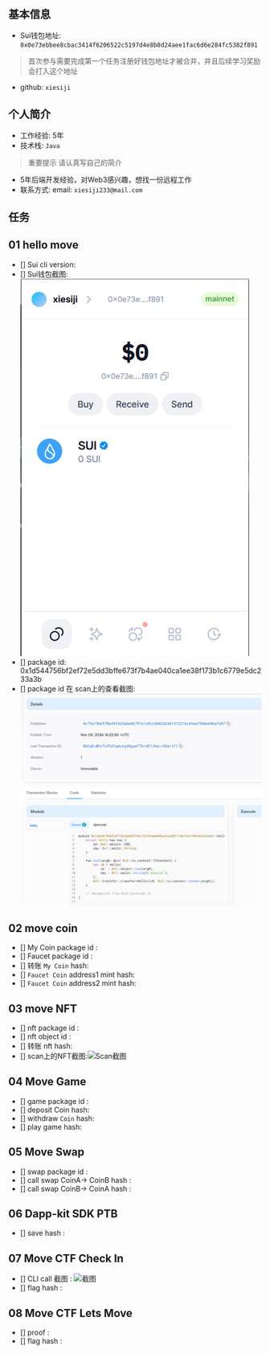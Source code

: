 ## 基本信息
- Sui钱包地址: `0x0e73ebbee8cbac3414f6206522c5197d4e8b8d24aee1fac6d6e284fc5382f891`
> 首次参与需要完成第一个任务注册好钱包地址才被合并，并且后续学习奖励会打入这个地址
- github: `xiesiji`

## 个人简介
- 工作经验: 5年
- 技术栈: `Java`
> 重要提示 请认真写自己的简介
- 5年后端开发经验，对Web3感兴趣，想找一份远程工作
- 联系方式: email: `xiesiji233@mail.com` 

## 任务

##   01 hello move  
- [] Sui cli version:
- [] Sui钱包截图: ![Sui钱包截图](./images/wallet.png)
- [] package id: 0x1d544756bf2ef72e5dd3bffe673f7b4ae040ca1ee38f173b1c6779e5dc233a3b
- [] package id 在 scan上的查看截图:![Scan截图](./images/package.png)

##   02 move coin
- [] My Coin package id : 
- [] Faucet package id : 
- [] 转账 `My Coin` hash:
- [] `Faucet Coin` address1 mint hash:
- [] `Faucet Coin` address2 mint hash:

##   03 move NFT
- [] nft package id :
- [] nft object id : 
- [] 转账 nft  hash:
- [] scan上的NFT截图:![Scan截图](./images/你的图片地址)

##   04 Move Game
- [] game package id :
- [] deposit Coin hash:
- [] withdraw `Coin` hash:
- [] play game hash:

##   05 Move Swap
- [] swap package id :
- [] call swap CoinA-> CoinB  hash :
- [] call swap CoinB-> CoinA  hash :

##   06 Dapp-kit SDK PTB
- [] save hash :

##   07 Move CTF Check In
- [] CLI call 截图 : ![截图](./images/你的图片地址)
- [] flag hash :

##   08 Move CTF Lets Move
- [] proof : 
- [] flag hash :
